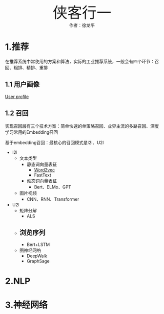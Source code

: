 <div align='center'><font size='70'>侠客行一</font></div>

<center>作者：徐龙平</center>

# 1.推荐

在推荐系统中常使用的方案和算法，实际的工业推荐系统，一般会有四个环节：召回、粗排、精排、重排

## 1.1 用户画像

[User profile](user_profile/用户画像.html)

## 1.2 召回

实现召回层有三个技术方案：简单快速的单策略召回、业界主流的多路召回、深度学习常用的Embedding召回

基于embedding召回：最核心的召回模式是I2I、U2I

- I2I
  - 文本类型
    - 静态词向量表征
      - [Word2vec](recommend/word2vec模型.html)
      - FastText
    - 动态词向量表征
      - Bert、ELMo、GPT
  - 图片视频
    - CNN、RNN、Transformer
- U2I
  - 矩阵分解
    - ALS
  - 浏览序列
    - 
    - Bert+LSTM
  - 图神经网络
    - DeepWalk
    - GraphSage

# 2.NLP

# 3.神经网络



 

















